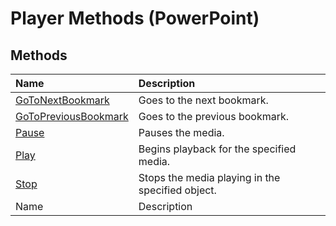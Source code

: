 
# Player Methods (PowerPoint)

## Methods



|**Name**|**Description**|
|:-----|:-----|
| [GoToNextBookmark](04fec2c7-e0b2-af85-2f16-1e36ae67d87c.md)|Goes to the next bookmark.|
| [GoToPreviousBookmark](d715436e-dd91-9619-cf70-57ae059f7254.md)|Goes to the previous bookmark.|
| [Pause](eb04419a-125d-acce-c5c1-489131eb4842.md)|Pauses the media.|
| [Play](784de3da-846e-fb9d-bc14-6ba453904d30.md)|Begins playback for the specified media.|
| [Stop](657c54a4-510b-c9c7-ad78-6cdc3a6bab76.md)|Stops the media playing in the specified object.|
|Name|Description|
